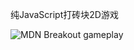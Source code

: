 纯JavaScript打砖块2D游戏

![MDN Breakout gameplay](https://mdn.mozillademos.org/files/10383/mdn-breakout-gameplay.png)
